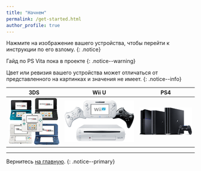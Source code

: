 ```yaml
---
title: "Начнем"
permalink: /get-started.html
author_profile: true
---
```


Нажмите на изображение вашего устройства, чтобы перейти к инструкции по его взлому. 
{: .notice}

Гайд по PS Vita пока в проекте
{: .notice--warning}

Цвет или ревизия вашего устройства может отличаться от представленного на картинках и значения не имеет.
{: .notice--info}

| 3DS | Wii U | PS4 |
|:-:|:-:|:-:|
| [![Nintendo 3DS](/images/3dsfamily.png)](http://3ds.customfw.xyz) | [![Wii U](/images/wiiu.png)](http://wiiu.customfw.xyz) | [![Playstation Vita](/images/ps4-family.png)](https://ps4.customfw.xyz) |

___

Вернитесь [на главную](/).
{: .notice--primary}